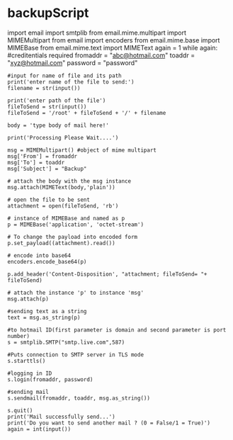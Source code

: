 # backupScript
import email
import smtplib
from email.mime.multipart import MIMEMultipart
from email import encoders
from email.mime.base import MIMEBase
from email.mime.text import MIMEText
again = 1
while again:
    #creditentials required
    fromaddr = "abc@hotmail.com"
    toaddr = "xyz@hotmail.com"
    password = "password"

    #input for name of file and its path
    print('enter name of the file to send:')
    filename = str(input())

    print('enter path of the file')
    fileToSend = str(input())
    fileToSend = '/root' + fileToSend + '/' + filename

    body = 'type body of mail here!'

    print('Processing Please Wait....')

    msg = MIMEMultipart() #object of mime multipart
    msg['From'] = fromaddr
    msg['To'] = toaddr
    msg['Subject'] = "Backup"

    # attach the body with the msg instance
    msg.attach(MIMEText(body,'plain'))

    # open the file to be sent
    attachment = open(fileToSend, 'rb')

    # instance of MIMEBase and named as p
    p = MIMEBase('application', 'octet-stream')

    # To change the payload into encoded form
    p.set_payload((attachment).read())

    # encode into base64
    encoders.encode_base64(p)

    p.add_header('Content-Disposition', "attachment; fileToSend= "+ fileToSend)

    # attach the instance 'p' to instance 'msg'
    msg.attach(p)

    #sending text as a string
    text = msg.as_string(p)

    #to hotmail ID(first parameter is domain and second parameter is port number)
    s = smtplib.SMTP("smtp.live.com",587)

    #Puts connection to SMTP server in TLS mode
    s.starttls()

    #logging in ID
    s.login(fromaddr, password)

    #sending mail
    s.sendmail(fromaddr, toaddr, msg.as_string())

    s.quit()
    print('Mail successfully send...')
    print('Do you want to send another mail ? (0 = False/1 = True)')
    again = int(input())
